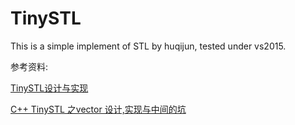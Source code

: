 # TinySTL
This is a simple implement of STL by huqijun, tested under vs2015.


参考资料:

[TinySTL设计与实现](https://huqijun.org/article/cs/c-stl-%e5%ae%9e%e7%8e%b0)

[C++ TinySTL 之vector 设计,实现与中间的坑](https://huqijun.org/article/cs/c-stl-vector)
